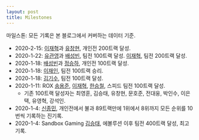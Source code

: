 ```yaml
---
layout: post
title: Milestones
---
```


마일스톤: 모든 기록은 본 블로그에서 커버하는 데이터 기준.
- 2020-2-15: [이재혁](../ijaehyeok)과 [유창현](../yuchanghyeon), 개인전 200트랙 달성.
- 2020-1-22: [유관영](../yugwanyeong)과 [배성빈](../baeseongbin), 팀전 100트랙 달성. [이재혁](../ijaehyeok), 팀전 200트랙 달성.
- 2020-1-18: [배성빈](../baeseongbin)과 [정승하](../jeongseungha), 개인전 100트랙 달성.
- 2020-1-18: [이재인](../ijaein), 팀전 100트랙 승리.
- 2020-1-18: [김기수](../gimgisu), 팀전 100트랙 달성.
- 2020-1-11: ROX [송용준](../songyongjun), [이재혁](../ijaehyeok), [한승철](../hanseungcheol), 스피드 팀전 100트랙 달성. 
    - 기존 100트랙 달성자는 최영훈, 김승태, 유창현, 문호준, 전대웅, 박인수, 이은택, 유영혁, 강석인.
- 2020-1-4: [신종민](../shinjongmin), 개인전에서 불과 89트랙만에 1위에서 8위까지 모든 순위를 10번씩 기록하는 진기록.
- 2020-1-4: Sandbox Gaming [김승태](../gimseungtae), 에볼루션 이후 팀전 400트랙 달성, 최고 기록.
